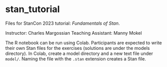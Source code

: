 # stan_tutorial
Files for StanCon 2023 tutorial: _Fundamentals of Stan_.

Instructor: Charles Margossian
Teaching Assistant: Manny Mokel

The R notebook can be run using Colab. Participants are expected to write their own Stan files for the exercises (solutions are under the models directory). In Colab, create a model directory and a new text file under `model/`. Naming the file with the `.stan` extension creates a Stan file.
